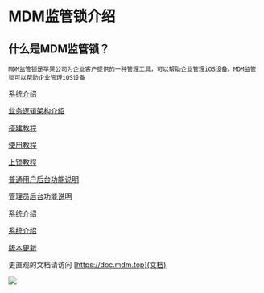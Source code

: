 # MDM监管锁介绍

## 什么是MDM监管锁？

    MDM监管锁是苹果公司为企业客户提供的一种管理工具，可以帮助企业管理iOS设备。MDM监管锁可以帮助企业管理iOS设备

[系统介绍](docs/系统介绍.md)

[业务逻辑架构介绍](docs/业务逻辑架构介绍.md)

[搭建教程](docs/搭建教程.md)

[使用教程](docs/使用教程.md)

[上锁教程](docs/上锁教程.md)

[普通用户后台功能说明](docs/普通用户后台功能说明.md)

[管理员后台功能说明](docs/管理员后台功能说明.md)

[系统介绍](docs/系统介绍.md)

[系统介绍](docs/常见问题.md)

[版本更新](docs/版本更新.md)

更直观的文档请访问
[https://doc.mdm.top](文档)

![](https://reoss.ppgjx.com/xjm/markdown/image-20240908233014788.png)
